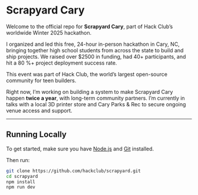 # Scrapyard Cary

Welcome to the official repo for **Scrapyard Cary**, part of Hack Club’s worldwide Winter 2025 hackathon.

I organized and led this free, 24-hour in-person hackathon in Cary, NC, bringing together high school students from across the state to build and ship projects. We raised over $2500 in funding, had 40+ participants, and hit a 80 %+ project deployment success rate.

This event was part of Hack Club, the world’s largest open-source community for teen builders.

Right now, I’m working on building a system to make Scrapyard Cary happen **twice a year**, with long-term community partners. I’m currently in talks with a local 3D printer store and Cary Parks & Rec to secure ongoing venue access and support.

---

## Running Locally

To get started, make sure you have [Node.js](https://nodejs.org/en) and [Git](https://git-scm.com) installed.

Then run:

```bash
git clone https://github.com/hackclub/scrapyard.git
cd scrapyard
npm install
npm run dev

